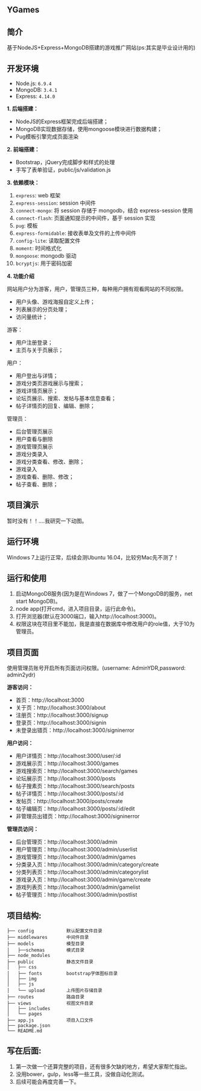 ## YGames

## 简介

基于NodeJS+Express+MongoDB搭建的游戏推广网站(ps:其实是毕业设计用的)

## 开发环境

- Node.js: `6.9.4`
- MongoDB: `3.4.1`
- Express: `4.14.0`

**1. 后端搭建：**
  * NodeJS的Express框架完成后端搭建；
  * MongoDB实现数据存储，使用mongoose模块进行数据构建；
  * Pug模板引擎完成页面渲染

**2. 前端搭建：**
  * Bootstrap，jQuery完成脚步和样式的处理
  * 手写了表单验证，public/js/validation.js

**3. 依赖模块：**
  1. `express`: web 框架
  2. `express-session`: session 中间件
  3. `connect-mongo`: 将 session 存储于 mongodb，结合 express-session 使用
  4. `connect-flash`: 页面通知提示的中间件，基于 session 实现
  5. `pug`: 模板
  6. `express-formidable`: 接收表单及文件的上传中间件
  7. `config-lite`: 读取配置文件
  8. `moment`: 时间格式化
  9. `mongoose`: mongodb 驱动
  10. `bcryptjs`: 用于密码加密

**4. 功能介绍**

网站用户分为游客，用户，管理员三种，每种用户拥有观看网站的不同权限。

  * 用户头像、游戏海报自定义上传；
  * 列表展示的分页处理；
  * 访问量统计；

游客： 
  * 用户注册登录；
  * 主页与关于页展示；

用户：
  * 用户登出与详情；
  * 游戏分类页游戏展示与搜索；
  * 游戏详情页展示；
  * 论坛页展示、搜索、发帖与基本信息查看；
  * 帖子详情页的回复、编辑、删除；

管理员：
  * 后台管理页展示
  * 用户查看与删除
  * 游戏管理页展示
  * 游戏分类录入
  * 游戏分类查看、修改、删除；
  * 游戏录入
  * 游戏查看、删除、修改；
  * 帖子查看、删除；

## 项目演示

暂时没有！！....我研究一下动图。

## 运行环境

Windows 7上运行正常，后续会测Ubuntu 16.04，比较穷Mac先不测了！

## 运行和使用

1. 启动MongoDB服务(因为是在Windows 7，做了一个MongoDB的服务，net start MongoDB)。
2. node app(打开cmd，进入项目目录，运行此命令)。
3. 打开浏览器(默认在3000端口，输入http://localhost:3000)。
4. 权限这块在项目里不能加，我是直接在数据库中修改用户的role值，大于10为管理员。

## 项目页面

使用管理员账号开启所有页面访问权限。(username: AdminYDR,password: admin2ydr)

**游客访问：**
- 首页：http://localhost:3000
- 关于页：http://localhost:3000/about
- 注册页：http://localhost:3000/signup
- 登录页：http://localhost:3000/signin
- 未登录出错页：http://localhost:3000/signinerror

**用户访问：**
- 用户详情页：http://localhost:3000/user/:id
- 游戏展示页：http://localhost:3000/games
- 游戏搜索页：http://localhost:3000/search/games
- 论坛展示页：http://localhost:3000/posts
- 帖子搜素页：http://localhost:3000/search/posts
- 帖子详情页：http://localhost:3000/posts/:id
- 发帖页：http://localhost:3000/posts/create
- 帖子编辑页：http://localhost:3000/posts/:id/edit
- 非管理员出错页：http://localhost:3000/signinerror

**管理员访问：**
- 后台管理页：http://localhost:3000/admin
- 用户管理页：http://localhost:3000/admin/userlist
- 游戏管理页：http://localhost:3000/admin/games
- 分类录入页：http://localhost:3000/admin/category/create
- 分类列表页：http://localhost:3000/admin/categorylist
- 游戏录入页：http://localhost:3000/admin/game/create
- 游戏列表页：http://localhost:3000/admin/gamelist
- 帖子管理页：http://localhost:3000/admin/postlist

## 项目结构:

```
├── config			  默认配置文件目录     
├── middlewares       中间件目录
├── models            模型目录
│   ├──schemas        模式目录
├── node_modules      
├── public            静态文件目录
│   ├── css           
│   ├── fonts         bootstrap字体图标目录
│   ├── img           
│   ├── js            
│   └── upload        上传图片存储目录
├── routes            路由目录
├── views             视图文件目录
│   ├── includes             
│   └── pages
├── app.js            项目入口文件
├── package.json
└── README.md
```

## 写在后面:

1. 第一次做一个还算完整的项目，还有很多欠缺的地方，希望大家帮忙指出。
2. 没用bower，gulp，less等一些工具，没做自动化测试。
3. 后续可能会再度完善一下。

